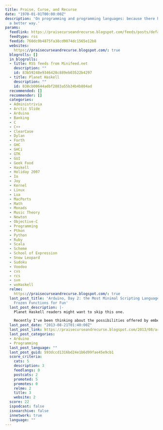 ```yaml
---
title: Praise, Curse, and Recurse
date: "1970-01-01T00:00:00Z"
description: 'On programming and programming languages: because there has got to be
  a better way.'
params:
  feedlink: https://praisecurseandrecurse.blogspot.com/feeds/posts/default?alt=rss
  feedtype: rss
  feedid: 760dc0b4875fa38cd9074dc1565e12b8
  websites:
    https://praisecurseandrecurse.blogspot.com/: true
  blogrolls: []
  in_blogrolls:
  - title: RSS feeds from Minifeed.net
    description: ""
    id: 83b59248e9346428c889eb03522b4297
  - title: Planet Haskell
    description: ""
    id: 038cb00644adbf2883a55b34b4b804ad
  recommended: []
  recommender: []
  categories:
  - Administrivia
  - Arctic Slide
  - Arduino
  - Banking
  - C
  - C++
  - ClearCase
  - Dylan
  - Forth
  - GHC
  - GHCi
  - GTK
  - GUI
  - Geek Food
  - Haskell
  - Holiday 2007
  - Io
  - Joy
  - Kernel
  - Linux
  - Lua
  - MacPorts
  - Math
  - Monads
  - Music Theory
  - Newton
  - Objective-C
  - Programming
  - Pthon
  - Python
  - Ruby
  - Scala
  - Scheme
  - School of Expression
  - Snow Leopard
  - Sudoku
  - Voodoo
  - cvs
  - rcs
  - svn
  - wxHaskell
  relme:
    https://praisecurseandrecurse.blogspot.com/: true
  last_post_title: 'Arduino, Day 2: the Most Minimal Scripting Language, or, Reifying
    Frozen Functions for Fun'
  last_post_description: |-
    Planet Haskell readers might want to skip this one.

    Recently I've been thinking about the possibilities offered by embedded interpreters. This is becoming a common design pattern in commercial
  last_post_date: "2013-08-21T01:40:00Z"
  last_post_link: https://praisecurseandrecurse.blogspot.com/2013/08/arduino-day-2-most-minimal-scripting.html
  last_post_categories:
  - Arduino
  - Programming
  last_post_language: ""
  last_post_guid: 593dccd1316bd24e1b6d99fae45e9cb1
  score_criteria:
    cats: 5
    description: 3
    feedlangs: 0
    postcats: 2
    promoted: 5
    promotes: 0
    relme: 2
    title: 3
    website: 2
  score: 22
  ispodcast: false
  isnoarchive: false
  innetwork: true
  language: ""
---
```


